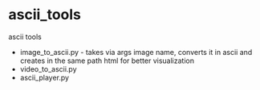 # ascii_tools

ascii tools

<ul>
    <li>image_to_ascii.py - takes via args image name, converts it in ascii and creates in the same path html for better visualization</li>
    <li>video_to_ascii.py</li>
    <li>ascii_player.py</li>
</ul>
